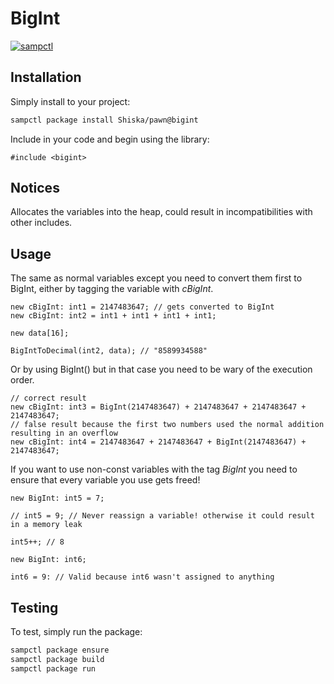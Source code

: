 # BigInt

[![sampctl](https://img.shields.io/badge/sampctl-bigint-2f2f2f.svg?style=for-the-badge)](https://github.com/Shiska/pawn/tree/bigint)

## Installation

Simply install to your project:

```bash
sampctl package install Shiska/pawn@bigint
```

Include in your code and begin using the library:

```pawn
#include <bigint>
```

## Notices

Allocates the variables into the heap, could result in incompatibilities with other includes.

## Usage

The same as normal variables except you need to convert them first to BigInt, either by tagging the variable with *cBigInt*.

```pawn
new cBigInt: int1 = 2147483647; // gets converted to BigInt
new cBigInt: int2 = int1 + int1 + int1 + int1;

new data[16];

BigIntToDecimal(int2, data); // "8589934588"
```

Or by using BigInt() but in that case you need to be wary of the execution order.

```pawn
// correct result
new cBigInt: int3 = BigInt(2147483647) + 2147483647 + 2147483647 + 2147483647;
// false result because the first two numbers used the normal addition resulting in an overflow
new cBigInt: int4 = 2147483647 + 2147483647 + BigInt(2147483647) + 2147483647;
```

If you want to use non-const variables with the tag *BigInt* you need to ensure that every variable you use gets freed!

```pawn
new BigInt: int5 = 7;

// int5 = 9; // Never reassign a variable! otherwise it could result in a memory leak

int5++; // 8

new BigInt: int6;

int6 = 9: // Valid because int6 wasn't assigned to anything
```

## Testing

To test, simply run the package:

```bash
sampctl package ensure
sampctl package build
sampctl package run
```